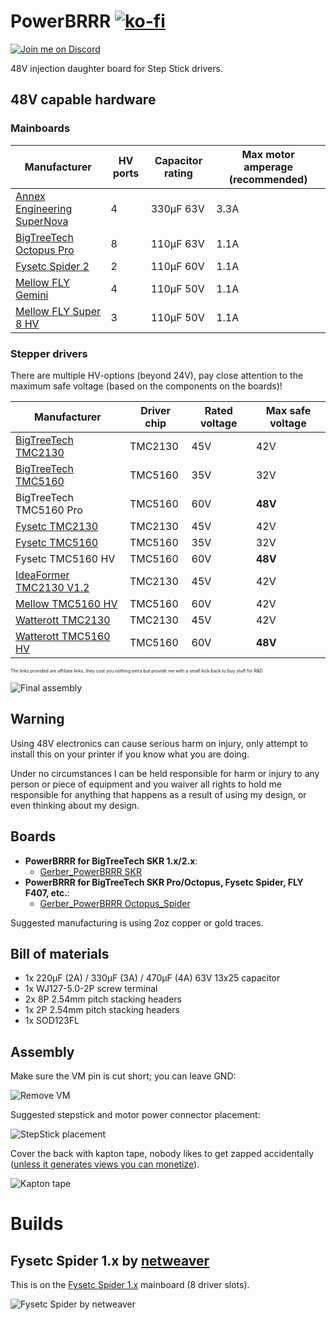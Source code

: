 # PowerBRRR [![ko-fi](https://ko-fi.com/img/githubbutton_sm.svg)](https://ko-fi.com/O4O87Q19F)

[![Join me on Discord](https://discord.com/api/guilds/859029902648672256/widget.png?style=banner2)](https://discord.gg/J5ZarAe6) 

48V injection daughter board for Step Stick drivers.

## 48V capable hardware

### Mainboards

| Manufacturer | HV ports | Capacitor rating | Max motor amperage (recommended) |
|-|-|-|-|
| [Annex Engineering SuperNova](https://store.annex.engineering/products/constellation-supernova-beta-0-1) | 4 | 330µF 63V | 3.3A |
| [BigTreeTech Octopus Pro](https://s.click.aliexpress.com/e/_A7pmpM) | 8 | 110µF 63V | 1.1A |
| [Fysetc Spider 2](https://s.click.aliexpress.com/e/_Ao7vds) | 2 | 110µF 60V | 1.1A |
| [Mellow FLY Gemini](https://s.click.aliexpress.com/e/_AWuUII) | 4 | 110µF 50V | 1.1A |
| [Mellow FLY Super 8 HV](https://s.click.aliexpress.com/e/_ApXre6) | 3 | 110µF 50V | 1.1A |

### Stepper drivers

There are multiple HV-options (beyond 24V), pay close attention to the maximum safe voltage (based on the components on the boards)!

| Manufacturer | Driver chip | Rated voltage | Max safe voltage |
|-|-|-|-|
| [BigTreeTech TMC2130](https://s.click.aliexpress.com/e/_AdHelD) | TMC2130 | 45V | 42V |
| [BigTreeTech TMC5160](https://s.click.aliexpress.com/e/_AKRDf1) | TMC5160 | 35V | 32V |
| BigTreeTech TMC5160 Pro | TMC5160 | 60V | **48V** |
| [Fysetc TMC2130](https://s.click.aliexpress.com/e/_ATkJz9) | TMC2130 | 45V | 42V |
| [Fysetc TMC5160](https://s.click.aliexpress.com/e/_ATkJz9) | TMC5160 | 35V | 32V |
| Fysetc TMC5160 HV | TMC5160 | 60V | **48V** |
| [IdeaFormer TMC2130 V1.2](https://s.click.aliexpress.com/e/_AdHelD) | TMC2130 | 45V | 42V |
| [Mellow TMC5160 HV](https://s.click.aliexpress.com/e/_A8PwqQ) | TMC5160 | 60V | 42V |
| [Watterott TMC2130](https://shop.watterott.com/SilentStepStick-TMC2130-Stepper-Motor-Driver) | TMC2130 | 45V | 42V |
| [Watterott TMC5160 HV](https://shop.watterott.com/SilentStepStick-TMC5160-Stepper-motor-driver-HV-V15) | TMC5160 | 60V | **48V** |


<span style="font-size:50%">The links provided are affiliate links, they cost you nothing extra but provide me with a small kick back to buy stuff for R&D</span>

![Final assembly](./images/09F4CF90-5943-41B8-BEAC-B70100F668FB_1_105_c.jpeg)

## Warning
Using 48V electronics can cause serious harm on injury, only attempt to install this on your printer if you know what you are doing.

Under no circumstances I can be held responsible for harm or injury to any person or piece of equipment and you waiver all rights to hold me responsible for anything that happens as a result of using my design, or even thinking about my design.

## Boards

* **PowerBRRR for BigTreeTech SKR 1.x/2.x**:
  * [Gerber_PowerBRRR SKR](./Gerber_PowerBRRR%20SKR_2021-09-22.zip)
* **PowerBRRR for BigTreeTech SKR Pro/Octopus, Fysetc Spider, FLY F407, etc.**: 
  * [Gerber_PowerBRRR Octopus_Spider](./Gerber_PowerBRRR%20Octopus_Spider_2021-09-22.zip)

Suggested manufacturing is using 2oz copper or gold traces.

## Bill of materials

* 1x 220µF (2A) / 330µF (3A) / 470µF (4A) 63V 13x25 capacitor
* 1x WJ127-5.0-2P screw terminal
* 2x 8P 2.54mm pitch stacking headers
* 1x 2P 2.54mm pitch stacking headers
* 1x SOD123FL

## Assembly

Make sure the VM pin is cut short; you can leave GND:

![Remove VM](./images/C28A7719-5B15-4E75-AFF1-D4E878BD47A6_1_105_c.jpeg)

Suggested stepstick and motor power connector placement:

![StepStick placement](./images/BDAB8EB0-31D3-4D04-B1EB-267B53DB9AE4_1_105_c.jpeg)

Cover the back with kapton tape, nobody likes to get zapped accidentally ([unless it generates views you can monetize](https://www.youtube.com/channel/UCJ0-OtVpF0wOKEqT2Z1HEtA)).

![Kapton tape](./images/D83F7161-6625-4BD3-8D6B-E5B84A2D34B2_1_105_c.jpeg)

# Builds

## Fysetc Spider 1.x by [netweaver](https://github.com/netweaver1970)

This is on the [Fysetc Spider 1.x](https://s.click.aliexpress.com/e/_AX27Ty) mainboard (8 driver slots).

![Fysetc Spider by netweaver](./images/fysetc-spider-netweaver.jpg)
